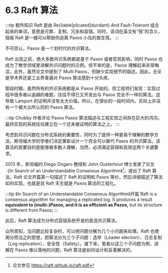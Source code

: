 # 6.3 Raft 算法

:::tip 额外知识
Raft 是由 Re{liable|plicated|dundant} And Fault-Tolerant 组合起来的单词，意思是可靠、复制、冗余和容错。同时，该词在英文有“筏”的含义，隐喻 Raft 是一艘可以帮助你逃离 Paxos 小岛的救生筏。
:::

不可否认，Paxos 是一个划时代的共识算法。

Raft 出现之前，绝大多数共识系统都是基于 Paxos 或者受其影响，同时 Paxos 也成为了教学领域里讲解共识问题时的示例。但不幸的是，Paxos 理解起来非常晦涩。此外，虽然论文中提到了 Multi Paxos，但缺少实现细节的描述。因此，无论是学术界还是工业界普遍对 Paxos 算法感到十分头疼。

那段时期，虽然所有的共识系统都是从 Paxos 开始的。但工程师们发现：实现过程中很多难以逾越的难题，往往不得已又开发出与 Paxos 完全不一样的算法。这导致 Lamport 的证明并没有太大价值。所以，在很长的一段时间内，实际上并没有一个被大众所认同的 Paxos 算法。

:::tip Chubby 作者评论 Paxos
Paxos 算法描述与工程实现之间存在巨大的鸿沟，最终实现的系统往往建立在一个还未被证明的算法之上。
:::

考虑到共识问题在分布式系统的重要性，同时为了提供一种更易于理解的教学方法，斯坦福大学的学者们决定重新设计一个完全可以替代 Paxos 的共识算法。该算法的首要目的是能够被多数人理解，当然，必须满足容错和高效这两个关键要求。

2013 年，斯坦福的 Diego Ongaro 教授和 John Ousterhout 博士发表了论文 《In Search of an Understandable Consensus Algorithm》[^1]，提出了 Raft 算法。Raft 论文开篇第一句描述了 Raft 的证明和 Paxos 等价，然后详细描述了算法如何实现，也就是说 Raft 天生就是 Paxos 算法的工程化。

:::tip 《In Search of an Understandable Consensus Algorithm》开篇
Raft is a consensus algorithm for managing a replicated log. It produces a result **equivalent to (multi-)Paxos, and it is as efficient as Paxos,** but its structure is different from Paxos;
:::

此后，Raft 算法成为分布式容错系统开发的首选共识算法。

众所周知，当问题比较复杂时，可以把问题分解为几个小问题来处理。Raft 也使用分而治之的思想，把算法分为三个子问题：选举（Leader election）、日志复制（Log replication）、安全性（Safety）。接下来，笔者以这三个子问题为例，讲解在 Paxos 难以落地的问题，Raft 算法是如何设计和妥善解决的。

[^1]: 论文参见 https://raft.github.io/raft.pdf